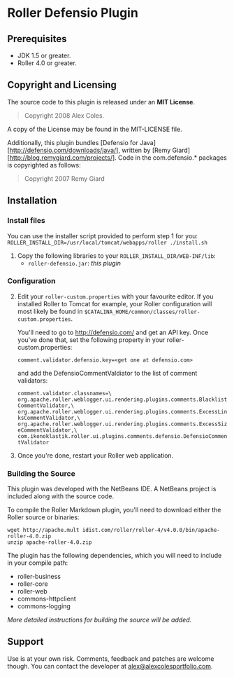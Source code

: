 Roller Defensio Plugin
======================

Prerequisites
-------------

* JDK 1.5 or greater.
* Roller 4.0 or greater.

Copyright and Licensing
-----------------------

The source code to this plugin is released under an **MIT License**.

> Copyright 2008 Alex Coles.

A copy of the License may be found in the MIT-LICENSE file.


Additionally, this plugin bundles [Defensio for Java][http://defensio.com/downloads/java/], written by
[Remy Giard][http://blog.remygiard.com/projects/]. Code in the com.defensio.*
packages is copyrighted as follows:

> Copyright 2007 Remy Giard


Installation
------------

### Install files

You can use the installer script provided to perform step 1 for you:
    `ROLLER_INSTALL_DIR=/usr/local/tomcat/webapps/roller ./install.sh`

1.  Copy the following libraries to your `ROLLER_INSTALL_DIR/WEB-INF/lib`:
    *  `roller-defensio.jar`: _this plugin_

### Configuration

2.  Edit your `roller-custom.properties` with your favourite editor. If you
    installed Roller to Tomcat for example, your Roller configuration will
    most likely be found in `$CATALINA_HOME/common/classes/roller-custom.properties`.

    You'll need to go to http://defensio.com/ and get an API key. Once you've
    done that, set the following property in your roller-custom.properties:

    `comment.validator.defensio.key=<get one at defensio.com>`

    and add the DefensioCommentValdiator to the list of comment validators:

    `comment.validator.classnames=\
    org.apache.roller.weblogger.ui.rendering.plugins.comments.BlacklistCommentValidator,\
    org.apache.roller.weblogger.ui.rendering.plugins.comments.ExcessLinksCommentValidator,\
    org.apache.roller.weblogger.ui.rendering.plugins.comments.ExcessSizeCommentValidator,\
    com.ikonoklastik.roller.ui.plugins.comments.defensio.DefensioCommentValidator`

3.  Once you're done, restart your Roller web application.

### Building the Source

This plugin was developed with the NetBeans IDE. A NetBeans project is included
along with the source code.

To compile the Roller Markdown plugin, you'll need to download either the Roller
source or binaries:

    wget http://apache.mult	idist.com/roller/roller-4/v4.0.0/bin/apache-roller-4.0.zip
    unzip apache-roller-4.0.zip

The plugin has the following dependencies, which you will need to include in
your compile path:

* roller-business
* roller-core
* roller-web
* commons-httpclient
* commons-logging

_More detailed instructions for building the source will be added._

Support
-------

Use is at your own risk. Comments, feedback and patches are welcome though. You
can contact the developer at <alex@alexcolesportfolio.com>.
